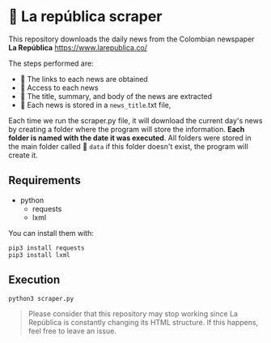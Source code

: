 # 📰 La república scraper

This repository downloads the daily news from the Colombian newspaper **La República** https://www.larepublica.co/

The steps performed are:

- 🔗 The links to each news are obtained
- 📰 Access to each news
- 🧾 The title, summary, and body of the news are extracted
- 📂 Each news is stored in a `news_title`.txt file,

Each time we run the scraper.py file, it will download the current day's news by creating a folder  where the program will store the information. **Each folder is named with the date it was executed**. All folders were stored in the main folder called 📂 `data` if this folder doesn't exist, the program will create it. 


## Requirements
- python
  - requests
  - lxml

You can install them with: 
```
pip3 install requests
pip3 install lxml
```

## Execution
```
python3 scraper.py
```

> Please consider that this repository may stop working since La República is constantly changing its HTML structure. If this happens, feel free to leave an issue.